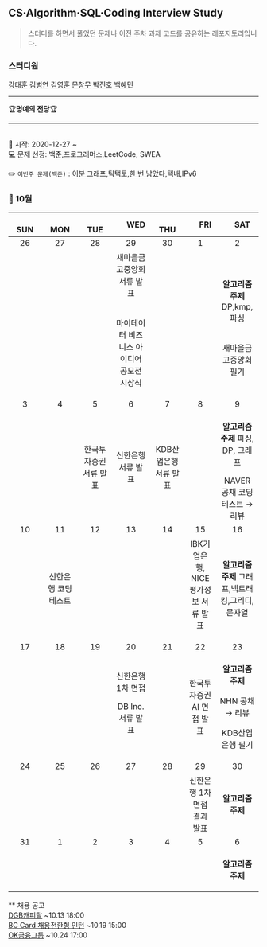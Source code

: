 ## CS·Algorithm·SQL·Coding Interview Study
<blockquote>스터디를 하면서 풀었던 문제나 이전 주차 과제 코드를 공유하는 레포지토리입니다.</blockquote>

### 스터디원

[강태훈]() [김병연](https://github.com/whyWhale) [김영훈](https://github.com/kim0hoon) [문창무](https://github.com/ChangmooMoon) [박진호](https://github.com/zinozino1) [백혜민](https://github.com/HyeminBaek)

<hr>
🏆<b>명예의 전당</b>🏆

<hr>

<br> 📌 시작: 2020-12-27 ~
<br> 💻 문제 선정: 백준,프로그래머스,LeetCode, SWEA

✏️ `이번주 문제(백준)` : [이분 그래프](https://www.acmicpc.net/problem/1707),[틱택토](https://www.acmicpc.net/problem/7682),[한 번 남았다](https://www.acmicpc.net/problem/13317),[택배](https://www.acmicpc.net/problem/8980),[IPv6](https://www.acmicpc.net/problem/16197)

<h3> 📅 10월 </h3>


|　  SUN　  |　  MON　  |　  TUE　  |　  WED　  |　  THU　  |　  FRI　  |　  SAT　  |
|:---:|:---:|:---:|:---:|:---:|:---:|:---:|
|   26   |   27   |   28   |   29   |   30   |   1   |   2   |
||||새마을금고중앙회 서류 발표<p><br>마이데이터 비즈니스 아이디어 공모전 시상식</p>|||<p><b>알고리즘 주제</b> DP,kmp,파싱</p><br>새마을금고중앙회 필기|
|   3   |   4   |   5   |   6   |   7   |   8   |   9   |
|||한국투자증권 서류 발표|신한은행 서류 발표|KDB산업은행 서류 발표||<p><b>알고리즘 주제</b> 파싱, DP, 그래프</p>NAVER 공채 코딩테스트 → 리뷰|
|   10   |   11   |   12   |   13   |   14   |   15   |   16   |
||신한은행 코딩테스트||||IBK기업은행, NICE평가정보 서류 발표</p>|<p><b>알고리즘 주제</b> 그래프,백트래킹,그리디,문자열</p>|
|   17   |   18   |   19   |   20   |   21   |   22   |   23   |
|    |||신한은행 1차 면접<p>DB Inc. 서류 발표</p>||한국투자증권 AI 면접 발표|<p><b>알고리즘 주제</b> </p>NHN 공채 → 리뷰<p>KDB산업은행 필기</p>|
|   24   |   25   |   26   |   27   |   28   |   29   |   30   |
||||||신한은행 1차 면접 결과 발표|<p><b>알고리즘 주제</b></p>|
|   31   |   1   |   2   |   3   |   4   |   5   |   6   |
|||||||<p><b>알고리즘 주제</b></p>|



** 채용 공고
<br>[DGB캐피탈](https://dgbcapital.saramin.co.kr/service/dgbcapital/2218/applicant/apply/recruit_default.asp) ~10.13 18:00
<br>[BC Card 채용전환형 인턴](https://www.bccard.com/card/html/company/kr/recruit/recruit/announce/1208102_36777.jsp) ~10.19 15:00
<br>[OK금융그룹](https://ok.recruiter.co.kr/app/jobnotice/view?systemKindCode=MRS2&jobnoticeSn=73589) ~10.24 17:00
